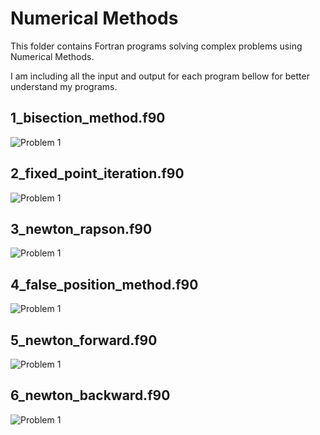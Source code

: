 # Numerical Methods
This folder contains Fortran programs solving complex problems using Numerical Methods.

I am including all the input and output for each program bellow for better understand my programs.

## 1_bisection_method.f90
![Problem 1](https://mmm.sh/github/fortran/numerical/bisection.png)

## 2_fixed_point_iteration.f90
![Problem 1](https://mmm.sh/github/fortran/numerical/fixed_point.png)

## 3_newton_rapson.f90
![Problem 1](https://mmm.sh/github/fortran/numerical/newton_rapson.png)

## 4_false_position_method.f90
![Problem 1](https://mmm.sh/github/fortran/numerical/false_position.png)

## 5_newton_forward.f90
![Problem 1](https://mmm.sh/github/fortran/numerical/newton_forward.png)

## 6_newton_backward.f90
![Problem 1](https://mmm.sh/github/fortran/numerical/newton_backward.png)
